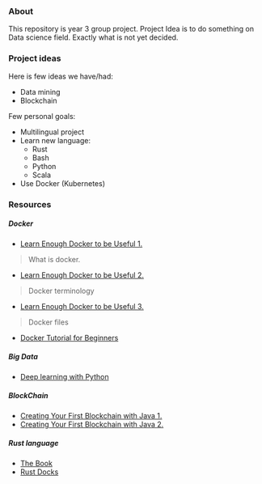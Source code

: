 ### About
This repository is year 3 group project.
Project Idea is to do something on Data science field. Exactly what is not yet decided.

### Project ideas
Here is few ideas we have/had:
- Data mining
- Blockchain

Few personal goals:
- Multilingual project
- Learn new language:
  - Rust
  - Bash
  - Python
  - Scala
- Use Docker (Kubernetes)


### Resources
##### Docker
- [Learn Enough Docker to be Useful 1.](https://towardsdatascience.com/learn-enough-docker-to-be-useful-b7ba70caeb4b)
> What is docker.
- [Learn Enough Docker to be Useful 2.](https://towardsdatascience.com/learn-enough-docker-to-be-useful-1c40ea269fa8)
> Docker terminology
- [Learn Enough Docker to be Useful 3.](https://towardsdatascience.com/learn-enough-docker-to-be-useful-b0b44222eef5)
> Docker files
- [Docker Tutorial for Beginners](https://hashnode.com/post/docker-tutorial-for-beginners-cjrj2hg5001s2ufs1nker9he2)

##### Big Data
- [Deep learning with Python](https://towardsdatascience.com/deep-learning-with-python-703e26853820)

##### BlockChain
- [Creating Your First Blockchain with Java 1.](https://medium.com/programmers-blockchain/create-simple-blockchain-java-tutorial-from-scratch-6eeed3cb03fa)
- [Creating Your First Blockchain with Java 2.](https://medium.com/programmers-blockchain/creating-your-first-blockchain-with-java-part-2-transactions-2cdac335e0ce)

##### Rust language
- [The Book](https://doc.rust-lang.org/book/ch01-00-getting-started.html)
- [Rust Docks](https://doc.rust-lang.org/1.2.0/book/ffi.html)
